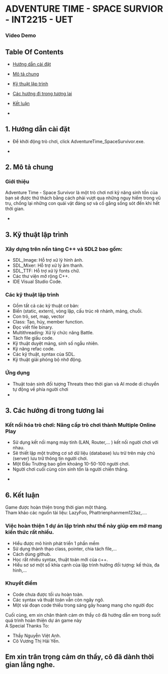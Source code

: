 #  ADVENTURE TIME - SPACE SURVIOR - INT2215 - UET
### Video Demo 
## Table Of Contents <br />
* [Hướng dẫn cài đặt](#setup)
* [Mô tả chung](#info)
* [Kỹ thuật lập trình](#tech)
* [Các hướng đi trong tương lai](#future)
* [Kết luận](#summary)


* <a name="setup"/>
## 1. Hướng dẫn cài đặt
- Để khởi động trò chơi, click AdventureTime_SpaceSurvivor.exe. <br />


* <a name="info"/>
## 2. Mô tả chung <br />

### Giới thiệu
Adventure Time - Space Survivor là một trò chơi nơi kỹ năng sinh tồn của bạn sẽ được thử thách bằng cách phải vượt qua những nguy hiểm trong vũ trụ, chống lại những con quái vật đáng sợ và cố gắng sống sót đến khi hết thời gian. <br />

* <a name="tech"/>
## 3. Kỹ thuật lập trình <br />
### Xây dựng trên nền tảng C++ và SDL2 bao gồm:<br />
- SDL_Image: Hỗ trợ xử lý hình ảnh.
- SDL_Mixer: Hỗ trợ xử lý âm thanh. <br />
- SDL_TTF: Hỗ trợ xử lý fonts chữ. <br />
- Các thư viện mở rộng C++. <br />
- IDE Visual Studio Code. <br />

### Các kỹ thuật lập trình <br />
- Gồm tất cả các kỹ thuật cơ bản: <br />
- Biến (static, extern), vòng lặp, cấu trúc rẽ nhánh, mảng, chuỗi. <br />
- Con trỏ, set, map, vector <br />
- Class: Tạo, hủy, member function. <br />
- Đọc viết file binary. <br />
- Multithreading: Xử lý chức năng Battle.<br />
- Tách file giấu code.<br />
- Kỹ thuật duyệt mảng, sinh số ngẫu nhiên.<br />
- Kỹ năng refac code.
- Các kỹ thuật, syntax của SDL.
- Kỹ thuật giải phóng bộ nhớ động. <br />

### Ứng dụng
- Thuật toán sinh đối tượng Threats theo thời gian và AI mode di chuyển tự động về phía người chơi <br />
- <a name="future"/>
## 3. Các hướng đi trong tương lai <br />
### Kết nối hóa trò chơi: Nâng cấp trò chơi thành Multiple Online Play <br />
- Sử dụng kết nối mạng máy tính (LAN, Router,... ) kết nối người chơi với nhau. <br />
- Sẽ thiết lập một trường cơ sở dữ liệu (database) lưu trữ trên máy chủ (server) lưu trữ thông tin người chơi. <br />
- Một Đấu Trường bao gồm khoảng 10-50-100 người chơi. <br />
- Người chơi cuối cùng còn sinh tồn là người chiến thắng. <br />

* <a name="summary"/>
## 6. Kết luận
Game được hoàn thiện trong thời gian một tháng. <br />
Tham khảo các nguồn tài liệu: LazyFoo, Phattrienphanmem123az,.... <br />

### Việc hoàn thiện 1 dự án lập trình như thế này giúp em mở mang kiến thức rất nhiều.<br />
- Hiểu được mô hình phát triển 1 phần mềm <br />
- Sử dụng thành thạo class, pointer, chia tách file,...<br />
- Cách dùng github.<br />
- Học rất nhiều syntax, thuật toán mới của c++.<br />
- Hiểu sơ sơ một số khía cạnh của lập trình hướng đối tượng: kế thừa, đa hình,...<br />

### Khuyết điểm <br />
- Code chưa được tối ưu hoàn toàn. <br />
- Các syntax và thuật toán vẫn còn ngây ngô. <br />
- Một vài đoạn code thiếu trong sáng gây hoang mang cho người đọc <br />

Cuối cùng, em xin chân thành cảm ơn thầy cô đã hướng dẫn em trong suốt quá trình hoàn thiện dự án game này <br />
A Special Thanks To:<br />
- Thầy Nguyễn Việt Anh.<br />
- Cô Vương Thị Hải Yến.<br />
## Em xin trân trọng cảm ơn thầy, cô đã dành thời gian lắng nghe. <br />
